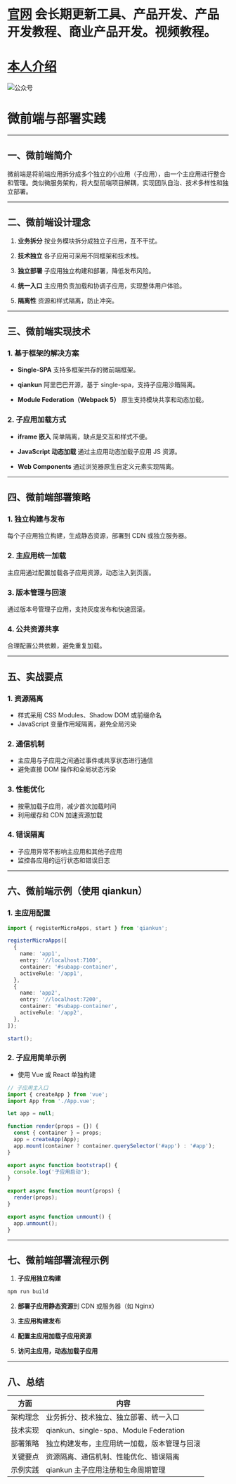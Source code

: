 # [官网](securitytech.cc) 会长期更新工具、产品开发、产品开发教程、商业产品开发。视频教程。

# [本人介绍](http://securitytech.cc/about)

![公众号](https://github.com/haidragon/haidragon/blob/main/gzh.png)

 
# 微前端与部署实践 

---

## 一、微前端简介

微前端是将前端应用拆分成多个独立的小应用（子应用），由一个主应用进行整合和管理。类似微服务架构，将大型前端项目解耦，实现团队自治、技术多样性和独立部署。

---

## 二、微前端设计理念

1. **业务拆分**
   按业务模块拆分成独立子应用，互不干扰。

2. **技术独立**
   各子应用可采用不同框架和技术栈。

3. **独立部署**
   子应用独立构建和部署，降低发布风险。

4. **统一入口**
   主应用负责加载和协调子应用，实现整体用户体验。

5. **隔离性**
   资源和样式隔离，防止冲突。

---

## 三、微前端实现技术

### 1. 基于框架的解决方案

* **Single-SPA**
  支持多框架共存的微前端框架。

* **qiankun**
  阿里巴巴开源，基于 single-spa，支持子应用沙箱隔离。

* **Module Federation（Webpack 5）**
  原生支持模块共享和动态加载。

### 2. 子应用加载方式

* **iframe 嵌入**
  简单隔离，缺点是交互和样式不便。

* **JavaScript 动态加载**
  通过主应用动态加载子应用 JS 资源。

* **Web Components**
  通过浏览器原生自定义元素实现隔离。

---

## 四、微前端部署策略

### 1. 独立构建与发布

每个子应用独立构建，生成静态资源，部署到 CDN 或独立服务器。

### 2. 主应用统一加载

主应用通过配置加载各子应用资源，动态注入到页面。

### 3. 版本管理与回滚

通过版本号管理子应用，支持灰度发布和快速回滚。

### 4. 公共资源共享

合理配置公共依赖，避免重复加载。

---

## 五、实战要点

### 1. 资源隔离

* 样式采用 CSS Modules、Shadow DOM 或前缀命名
* JavaScript 变量作用域隔离，避免全局污染

### 2. 通信机制

* 主应用与子应用之间通过事件或共享状态进行通信
* 避免直接 DOM 操作和全局状态污染

### 3. 性能优化

* 按需加载子应用，减少首次加载时间
* 利用缓存和 CDN 加速资源加载

### 4. 错误隔离

* 子应用异常不影响主应用和其他子应用
* 监控各应用的运行状态和错误日志

---

## 六、微前端示例（使用 qiankun）

### 1. 主应用配置

```ts
import { registerMicroApps, start } from 'qiankun';

registerMicroApps([
  {
    name: 'app1',
    entry: '//localhost:7100',
    container: '#subapp-container',
    activeRule: '/app1',
  },
  {
    name: 'app2',
    entry: '//localhost:7200',
    container: '#subapp-container',
    activeRule: '/app2',
  },
]);

start();
```

### 2. 子应用简单示例

* 使用 Vue 或 React 单独构建

```ts
// 子应用主入口
import { createApp } from 'vue';
import App from './App.vue';

let app = null;

function render(props = {}) {
  const { container } = props;
  app = createApp(App);
  app.mount(container ? container.querySelector('#app') : '#app');
}

export async function bootstrap() {
  console.log('子应用启动');
}

export async function mount(props) {
  render(props);
}

export async function unmount() {
  app.unmount();
}
```

---

## 七、微前端部署流程示例

1. **子应用独立构建**

```bash
npm run build
```

2. **部署子应用静态资源**到 CDN 或服务器（如 Nginx）

3. **主应用构建发布**

4. **配置主应用加载子应用资源**

5. **访问主应用，动态加载子应用**

---

## 八、总结

| 方面   | 内容                                   |
| ---- | ------------------------------------ |
| 架构理念 | 业务拆分、技术独立、独立部署、统一入口                  |
| 技术实现 | qiankun、single-spa、Module Federation |
| 部署策略 | 独立构建发布，主应用统一加载，版本管理与回滚               |
| 关键要点 | 资源隔离、通信机制、性能优化、错误隔离                  |
| 示例实践 | qiankun 主子应用注册和生命周期管理                |
 
